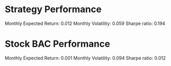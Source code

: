 # Strategy Performance
Monthly Expected Return: 0.012
Monthly Volatility: 0.059
Sharpe ratio: 0.194
# Stock BAC Performance
Monthly Expected Return: 0.001
Monthly Volatility: 0.094
Sharpe ratio: 0.012
